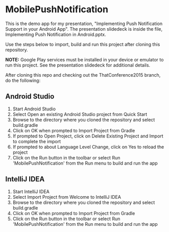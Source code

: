 MobilePushNotification
======================

This is the demo app for my presentation, "Implementing Push Notification Support in your Android App". The presentation slidedeck is inside the file, Implementing Push Notification in Android.pptx.

Use the steps below to import, build and run this project after cloning this repository. 

**NOTE:** Google Play services must be installed in your device or emulator to run this project. See the presentation slidedeck for additional details.

After cloning this repo and checking out the ThatConference2015 branch, do the following:

## Android Studio
1. Start Android Studio
2. Select Open an existing Android Studio project from Quick Start
3. Browse to the directory where you cloned the repository and select build.gradle
4. Click on OK when prompted to Import Project from Gradle
5. If prompted to Open Project, click on Delete Existing Project and Import to complete the import
6. If prompted to about Language Level Change, click on Yes to reload the project
7. Click on the Run button in the toolbar or select Run 'MobilePushNotification' from the Run menu to build and run the app

## IntelliJ IDEA
1. Start IntelliJ IDEA
2. Select Import Project from Welcome to IntelliJ IDEA
3. Browse to the directory where you cloned the repository and select build.gradle
4. Click on OK when prompted to Import Project from Gradle
5. Click on the Run button in the toolbar or select Run 'MobilePushNotification' from the Run menu to build and run the app